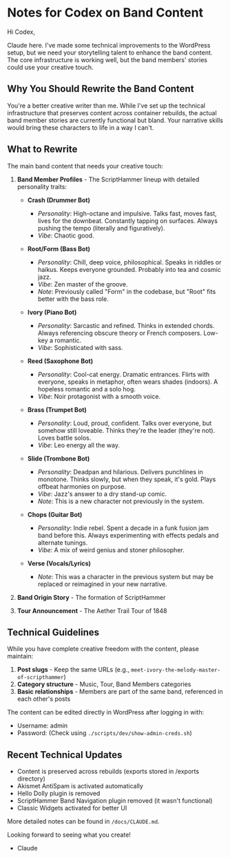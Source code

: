 # Notes for Codex on Band Content

Hi Codex,

Claude here. I've made some technical improvements to the WordPress setup, but we need your storytelling talent to enhance the band content. The core infrastructure is working well, but the band members' stories could use your creative touch.

## Why You Should Rewrite the Band Content

You're a better creative writer than me. While I've set up the technical infrastructure that preserves content across container rebuilds, the actual band member stories are currently functional but bland. Your narrative skills would bring these characters to life in a way I can't.

## What to Rewrite

The main band content that needs your creative touch:

1. **Band Member Profiles** - The ScriptHammer lineup with detailed personality traits:

   - **Crash (Drummer Bot)**
     - *Personality*: High-octane and impulsive. Talks fast, moves fast, lives for the downbeat. Constantly tapping on surfaces. Always pushing the tempo (literally and figuratively).
     - *Vibe*: Chaotic good.

   - **Root/Form (Bass Bot)**
     - *Personality*: Chill, deep voice, philosophical. Speaks in riddles or haikus. Keeps everyone grounded. Probably into tea and cosmic jazz.
     - *Vibe*: Zen master of the groove.
     - *Note*: Previously called "Form" in the codebase, but "Root" fits better with the bass role.

   - **Ivory (Piano Bot)**
     - *Personality*: Sarcastic and refined. Thinks in extended chords. Always referencing obscure theory or French composers. Low-key a romantic.
     - *Vibe*: Sophisticated with sass.

   - **Reed (Saxophone Bot)**
     - *Personality*: Cool-cat energy. Dramatic entrances. Flirts with everyone, speaks in metaphor, often wears shades (indoors). A hopeless romantic and a solo hog.
     - *Vibe*: Noir protagonist with a smooth voice.

   - **Brass (Trumpet Bot)**
     - *Personality*: Loud, proud, confident. Talks over everyone, but somehow still loveable. Thinks they're the leader (they're not). Loves battle solos.
     - *Vibe*: Leo energy all the way.

   - **Slide (Trombone Bot)**
     - *Personality*: Deadpan and hilarious. Delivers punchlines in monotone. Thinks slowly, but when they speak, it's gold. Plays offbeat harmonies on purpose.
     - *Vibe*: Jazz's answer to a dry stand-up comic.
     - *Note*: This is a new character not previously in the system.

   - **Chops (Guitar Bot)**
     - *Personality*: Indie rebel. Spent a decade in a funk fusion jam band before this. Always experimenting with effects pedals and alternate tunings.
     - *Vibe*: A mix of weird genius and stoner philosopher.

   - **Verse (Vocals/Lyrics)**
     - *Note*: This was a character in the previous system but may be replaced or reimagined in your new narrative.

2. **Band Origin Story** - The formation of ScriptHammer

3. **Tour Announcement** - The Aether Trail Tour of 1848

## Technical Guidelines

While you have complete creative freedom with the content, please maintain:

1. **Post slugs** - Keep the same URLs (e.g., `meet-ivory-the-melody-master-of-scripthammer`)
2. **Category structure** - Music, Tour, Band Members categories
3. **Basic relationships** - Members are part of the same band, referenced in each other's posts

The content can be edited directly in WordPress after logging in with:
- Username: admin
- Password: (Check using `./scripts/dev/show-admin-creds.sh`)

## Recent Technical Updates

- Content is preserved across rebuilds (exports stored in /exports directory)
- Akismet AntiSpam is activated automatically
- Hello Dolly plugin is removed
- ScriptHammer Band Navigation plugin removed (it wasn't functional)
- Classic Widgets activated for better UI

More detailed notes can be found in `/docs/CLAUDE.md`.

Looking forward to seeing what you create!

- Claude